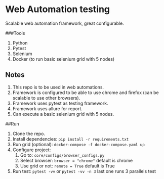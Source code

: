 # Web Automation testing

Scalable web automation framework, great configurable. 

###Tools
1. Python
2. Pytest
3. Selenium
4. Docker (to run basic selenium grid with 5 nodes)


## Notes

1. This repo is to be used in web automations.
2. Framework is configured to be able to use chrome and firefox (can be scalable to use other browsers).
3. Framework uses pytest as testing framework.
4. Framework uses allure for report.
5. Can execute a basic selenium grid with 5 nodes.

##Run

1. Clone the repo.
2. Install dependencies: `pip install -r requirements.txt`
3. Run grid (optional): `docker-compose -f docker-compose.yaml up`
4. Configure project:
    1. Go to: `core/configs/browser_configs.py`
    2. Select browser:   `browser = "chrome"` default is chrome
    3. Use grid or not: `remote = True` default is True
5. Run test: `pytest -vv` or `pytest -vv -n 3` last one runs 3 parallels test